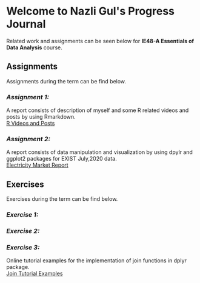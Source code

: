 # Welcome to Nazli Gul's Progress Journal
Related work and assignments can be seen below for **IE48-A Essentials of Data Analysis** course.


## Assignments
Assignments during the term can be find below.

### *Assignment 1:* 
A report consists of description of myself and some R related videos and posts by using Rmarkdown.<br>
[R Videos and Posts](https://pjournal.github.io/boun01-NazliGul/Assignment-1-RmarkdownFile_.html)

### *Assignment 2:* 
A report consists of data manipulation and visualization by using dpylr and ggplot2 packages for EXIST July,2020 data.<br>
[Electricity Market Report](https://pjournal.github.io/boun01-NazliGul/Assignment-2-July-Report.html)

## Exercises
Exercises during the term can be find below.

### *Exercise 1:*
### *Exercise 2:*
### *Exercise 3:*
Online tutorial examples for the implementation of join functions in dplyr package. <br>
[Join Tutorial Examples](https://pjournal.github.io/boun01-NazliGul/Exercise-3.html)


